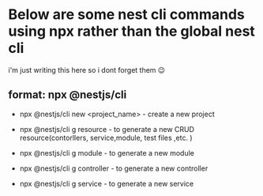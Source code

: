 # Below are some nest cli commands using npx rather than the global nest cli

i'm just writing this here so i dont forget them 😉

## format: npx @nestjs/cli <action> <schematics> <name>

- npx @nestjs/cli new <project_name> - create a new project

- npx @nestjs/cli g resource <name> - to generate a new CRUD resource(contorllers, service,module, test files ,etc. )
- npx @nestjs/cli g module <name> - to generate a new module
- npx @nestjs/cli g controller <name> - to generate a new controller
- npx @nestjs/cli g service <name> - to generate a new service
